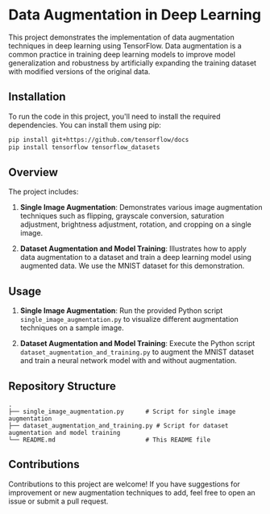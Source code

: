 # Data Augmentation in Deep Learning

This project demonstrates the implementation of data augmentation techniques in deep learning using TensorFlow. Data augmentation is a common practice in training deep learning models to improve model generalization and robustness by artificially expanding the training dataset with modified versions of the original data.

## Installation

To run the code in this project, you'll need to install the required dependencies. You can install them using pip:

```bash
pip install git+https://github.com/tensorflow/docs
pip install tensorflow tensorflow_datasets
```

## Overview

The project includes:

1. **Single Image Augmentation**: Demonstrates various image augmentation techniques such as flipping, grayscale conversion, saturation adjustment, brightness adjustment, rotation, and cropping on a single image.

2. **Dataset Augmentation and Model Training**: Illustrates how to apply data augmentation to a dataset and train a deep learning model using augmented data. We use the MNIST dataset for this demonstration.

## Usage

1. **Single Image Augmentation**: Run the provided Python script `single_image_augmentation.py` to visualize different augmentation techniques on a sample image.

2. **Dataset Augmentation and Model Training**: Execute the Python script `dataset_augmentation_and_training.py` to augment the MNIST dataset and train a neural network model with and without augmentation.

## Repository Structure

```
.
├── single_image_augmentation.py      # Script for single image augmentation
├── dataset_augmentation_and_training.py # Script for dataset augmentation and model training
└── README.md                         # This README file
```

## Contributions

Contributions to this project are welcome! If you have suggestions for improvement or new augmentation techniques to add, feel free to open an issue or submit a pull request.

